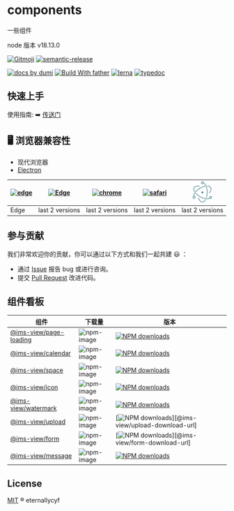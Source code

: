 # components

一些组件

node 版本 v18.13.0

[![Gitmoji][gitmoji]][gitmoji-url] [![semantic-release][semantic-release]][semantic-release-repo]

[![ docs by dumi][dumi-url]](https://d.umijs.org/) [![Build With father][father-url]](https://github.com/umijs/father/) [![lerna](https://img.shields.io/badge/maintained%20with-lerna-cc00ff.svg)][lerna-url] [![typedoc](https://img.shields.io/badge/API%20by-typedoc-9600ff.svg)](https://typedoc.org/)

<!-- umi url -->

[lerna-url]: https://lernajs.io/
[dumi-url]: https://img.shields.io/badge/docs%20by-dumi-blue
[father-url]: https://img.shields.io/badge/build%20with-father-028fe4.svg

<!-- badage url -->

[gitmoji]: https://img.shields.io/badge/Gitmoji-%20😜%20😍-FFDD67.svg
[gitmoji-url]: https://gitmoji.carloscuesta.me/
[semantic-release]: https://img.shields.io/badge/%20%20%F0%9F%93%A6%F0%9F%9A%80-semantic--release-e10079.svg
[semantic-release-repo]: https://github.com/semantic-release/semantic-release

## 快速上手

使用指南: ➡️ [传送门](https://components-eternallycyf.vercel.app/)

## 🖥 浏览器兼容性

- 现代浏览器
- [Electron](https://www.electronjs.org/)

| [![edge](https://raw.githubusercontent.com/alrra/browser-logos/master/src/edge/edge_48x48.png)](http://godban.github.io/browsers-support-badges/) | [![Edge](https://raw.githubusercontent.com/alrra/browser-logos/master/src/firefox/firefox_48x48.png)](http://godban.github.io/browsers-support-badges/) | [![chrome](https://raw.githubusercontent.com/alrra/browser-logos/master/src/chrome/chrome_48x48.png)](http://godban.github.io/browsers-support-badges/) | [![safari](https://raw.githubusercontent.com/alrra/browser-logos/master/src/safari/safari_48x48.png)](http://godban.github.io/browsers-support-badges/) | [![electron_48x48](https://raw.githubusercontent.com/alrra/browser-logos/master/src/electron/electron_48x48.png)](http://godban.github.io/browsers-support-badges/) |
| ------------------------------------------------------------------------------------------------------------------------------------------------- | ------------------------------------------------------------------------------------------------------------------------------------------------------- | ------------------------------------------------------------------------------------------------------------------------------------------------------- | ------------------------------------------------------------------------------------------------------------------------------------------------------- | ------------------------------------------------------------------------------------------------------------------------------------------------------------------- |
| Edge                                                                                                                                              | last 2 versions                                                                                                                                         | last 2 versions                                                                                                                                         | last 2 versions                                                                                                                                         | last 2 versions                                                                                                                                                     |

## 参与贡献

我们非常欢迎你的贡献，你可以通过以下方式和我们一起共建 😃 ：

- 通过 [Issue](https://github.com/eternallycyf/components/issues) 报告 bug 或进行咨询。
- 提交 [Pull Request](https://github.com/eternallycyf/components/pulls) 改进代码。

## 组件看板

| 组件                                                                           | 下载量                                                                                                              | 版本                                                                                           |
| ------------------------------------------------------------------------------ | ------------------------------------------------------------------------------------------------------------------- | ---------------------------------------------------------------------------------------------- |
| [@ims-view/page-loading](https://www.npmjs.com/package/@ims-view/page-loading) | ![npm-image](http://img.shields.io/npm/v/@ims-view/page-loading.svg?style=flat-square&color=deepgreen&label=latest) | [![NPM downloads][@ims-view/page-loading-download-image]][@ims-view/page-loading-download-url] |
| [@ims-view/calendar](https://www.npmjs.com/package/@ims-view/calendar)         | ![npm-image](http://img.shields.io/npm/v/@ims-view/calendar.svg?style=flat-square&color=deepgreen&label=latest)     | [![NPM downloads][@ims-view/calendar-download-image]][@ims-view/calendar-download-url]         |
| [@ims-view/space](https://www.npmjs.com/package/@ims-view/space)               | ![npm-image](http://img.shields.io/npm/v/@ims-view/space.svg?style=flat-square&color=deepgreen&label=latest)        | [![NPM downloads][@ims-view/space-download-image]][@ims-view/space-download-url]               |
| [@ims-view/icon](https://www.npmjs.com/package/@ims-view/icon)                 | ![npm-image](http://img.shields.io/npm/v/@ims-view/icon.svg?style=flat-square&color=deepgreen&label=latest)         | [![NPM downloads][@ims-view/icon-download-image]][@ims-view/icon-download-url]                 |
| [@ims-view/watermark](https://www.npmjs.com/package/@ims-view/watermark)       | ![npm-image](http://img.shields.io/npm/v/@ims-view/watermark.svg?style=flat-square&color=deepgreen&label=latest)    | [![NPM downloads][@ims-view/watermark-download-image]][@ims-view/watermark-download-url]       |
| [@ims-view/upload](https://www.npmjs.com/package/@ims-view/upload)             | ![npm-image](http://img.shields.io/npm/v/@ims-view/upload.svg?style=flat-square&color=deepgreen&label=latest)       | [![NPM downloads][@ims-view/upload-download-image]][@ims-view/upload-download-url]             |
| [@ims-view/form](https://www.npmjs.com/package/@ims-view/form)                 | ![npm-image](http://img.shields.io/npm/v/@ims-view/form.svg?style=flat-square&color=deepgreen&label=latest)         | [![NPM downloads][@ims-view/form-download-image]][@ims-view/form-download-url]                 |
| [@ims-view/message](https://www.npmjs.com/package/@ims-view/message)           | ![npm-image](http://img.shields.io/npm/v/@ims-view/message.svg?style=flat-square&color=deepgreen&label=latest)      | [![NPM downloads][@ims-view/message-download-image]][@ims-view/message-download-url]           |

[@ims-view/page-loading-download-url]: https://npmjs.org/package/@ims-view/page-loading
[@ims-view/page-loading-download-image]: https://img.shields.io/npm/dm/@ims-view/page-loading.svg?style=flat-square
[@ims-view/calendar-download-url]: https://npmjs.org/package/@ims-view/calendar
[@ims-view/calendar-download-image]: https://img.shields.io/npm/dm/@ims-view/calendar.svg?style=flat-square
[@ims-view/space-download-url]: https://npmjs.org/package/@ims-view/space
[@ims-view/space-download-image]: https://img.shields.io/npm/dm/@ims-view/space.svg?style=flat-square
[@ims-view/icon-download-url]: https://npmjs.org/package/@ims-view/icon
[@ims-view/icon-download-image]: https://img.shields.io/npm/dm/@ims-view/icon.svg?style=flat-square
[@ims-view/watermark-download-url]: https://npmjs.org/package/@ims-view/watermark
[@ims-view/watermark-download-image]: https://img.shields.io/npm/dm/@ims-view/watermark.svg?style=flat-square
[@ims-view/upload]: https://npmjs.org/package/@ims-view/upload
[@ims-view/upload-download-image]: https://img.shields.io/npm/dm/@ims-view/upload.svg?style=flat-square
[@ims-view/form]: https://npmjs.org/package/@ims-view/form
[@ims-view/form-download-image]: https://img.shields.io/npm/dm/@ims-view/form.svg?style=flat-square
[@ims-view/message-download-url]: https://npmjs.org/package/@ims-view/message
[@ims-view/message-download-image]: https://img.shields.io/npm/dm/@ims-view/message.svg?style=flat-square

## License

[MIT](./LICENSE) ® eternallycyf
